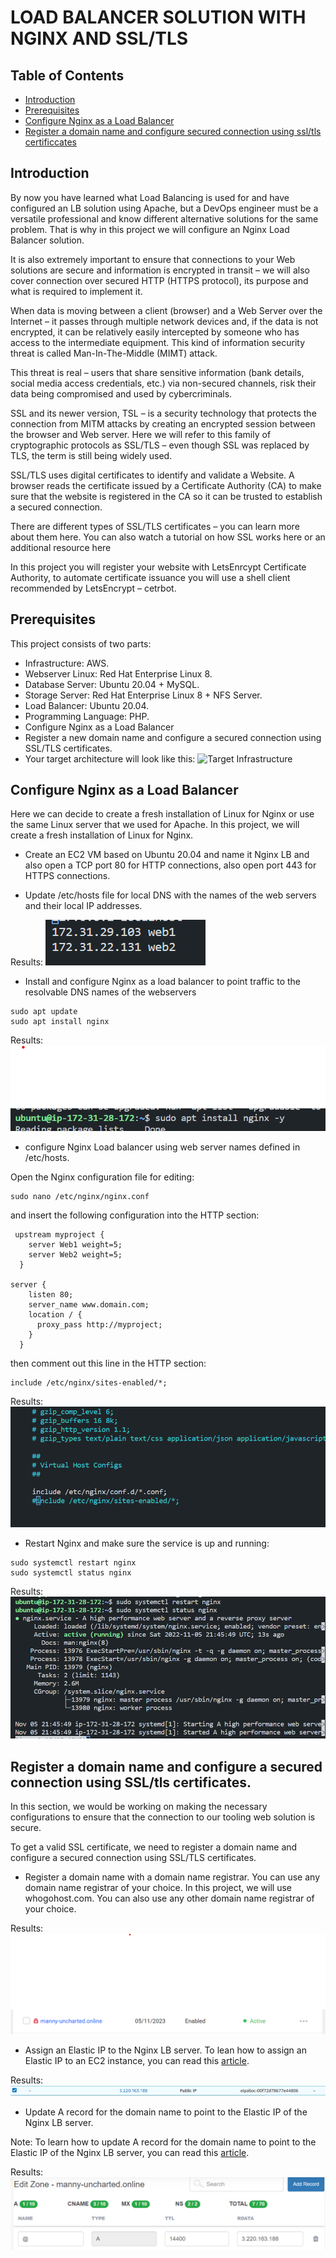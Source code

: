 # LOAD BALANCER SOLUTION WITH NGINX AND SSL/TLS

## Table of Contents
- [Introduction](#introduction)
- [Prerequisites](#prerequisites)
- [Configure Nginx as a Load Balancer](#configure-nginx-as-a-load-balancer)
- [Register a domain name and configure secured connection using ssl/tls certificcates](#register-a-domain-name-and-configure-secured-connection-using-ssl/tls-certificcates)



## Introduction
By now you have learned what Load Balancing is used for and have configured an LB solution using Apache, but a DevOps engineer must be a versatile professional and know different alternative solutions for the same problem. That is why in this project we will configure an Nginx Load Balancer solution.

It is also extremely important to ensure that connections to your Web solutions are secure and information is encrypted in transit – we will also cover connection over secured HTTP (HTTPS protocol), its purpose and what is required to implement it.

When data is moving between a client (browser) and a Web Server over the Internet – it passes through multiple network devices and, if the data is not encrypted, it can be relatively easily intercepted by someone who has access to the intermediate equipment. This kind of information security threat is called Man-In-The-Middle (MIMT) attack.

This threat is real – users that share sensitive information (bank details, social media access credentials, etc.) via non-secured channels, risk their data being compromised and used by cybercriminals.

SSL and its newer version, TSL – is a security technology that protects the connection from MITM attacks by creating an encrypted session between the browser and Web server. Here we will refer to this family of cryptographic protocols as SSL/TLS – even though SSL was replaced by TLS, the term is still being widely used.

SSL/TLS uses digital certificates to identify and validate a Website. A browser reads the certificate issued by a Certificate Authority (CA) to make sure that the website is registered in the CA so it can be trusted to establish a secured connection.

There are different types of SSL/TLS certificates – you can learn more about them here. You can also watch a tutorial on how SSL works here or an additional resource here

In this project you will register your website with LetsEnrcypt Certificate Authority, to automate certificate issuance you will use a shell client recommended by LetsEncrypt – cetrbot.



## Prerequisites
This project consists of two parts:
- Infrastructure: AWS.
- Webserver Linux: Red Hat Enterprise Linux 8.
- Database Server: Ubuntu 20.04 + MySQL.
- Storage Server: Red Hat Enterprise Linux 8 + NFS Server.
- Load Balancer: Ubuntu 20.04.
- Programming Language: PHP.
- Configure Nginx as a Load Balancer
- Register a new domain name and configure a secured connection using SSL/TLS certificates.
- Your target architecture will look like this:
![Target Infrastructure](https://darey.io/wp-content/uploads/2021/07/nginx_lb.png)



## Configure Nginx as a Load Balancer
Here we can decide to create a fresh installation of Linux for Nginx or use the same Linux server that we used for Apache. In this project, we will create a fresh installation of Linux for Nginx.


- Create an EC2 VM based on Ubuntu 20.04 and name it Nginx LB and also open a TCP port 80 for HTTP connections, also open port 443 for HTTPS connections.


- Update /etc/hosts file for local DNS with the names of the web servers and their local IP addresses.

Results:
![Nginx LB](img/hosts.png)


- Install and configure Nginx as a load balancer to point traffic to the resolvable DNS names of the webservers
```
sudo apt update
sudo apt install nginx
```

Results:
![Nginx LB](img/nginx.png)


- configure Nginx Load balancer using web server names defined in /etc/hosts.

Open the Nginx configuration file for editing:

```
sudo nano /etc/nginx/nginx.conf
```
and insert the following configuration into the HTTP section:

```
 upstream myproject {
    server Web1 weight=5;
    server Web2 weight=5;
  }

server {
    listen 80;
    server_name www.domain.com;
    location / {
      proxy_pass http://myproject;
    }
  }
```
then comment out this line in the HTTP section:

```
include /etc/nginx/sites-enabled/*;
```
Results:
![Nginx LB](img/nginx_conf.png)


- Restart Nginx and make sure the service is up and running:

```
sudo systemctl restart nginx
sudo systemctl status nginx
```

Results:
![Nginx LB](img/nginx_status.png)



## Register a domain name and configure a secured connection using SSL/tls certificates.

In this section, we would be working on making the necessary configurations to ensure that the connection to our tooling web solution is secure.

To get a valid SSL certificate, we need to register a domain name and configure a secured connection using SSL/TLS certificates.

- Register a domain name with a domain name registrar. You can use any domain name registrar of your choice. In this project, we will use whogohost.com. You can also use any other domain name registrar of your choice.

Results:
![Nginx LB](img/domain.png)


- Assign an Elastic IP to the Nginx LB server. To lean how to assign an Elastic IP to an EC2 instance, you can read this <a href="https://docs.aws.amazon.com/AWSEC2/latest/UserGuide/elastic-ip-addresses-eip.html">article</a>.

Results:
![Nginx LB](img/elastic_ip.png)

- Update A record for the domain name to point to the Elastic IP of the Nginx LB server.

Note: To learn how to update A record for the domain name to point to the Elastic IP of the Nginx LB server, you can read this <a href="https://medium.com/progress-on-ios-development/connecting-an-ec2-instance-with-a-godaddy-domain-e74ff190c233">article</a>.

Results:
![Nginx LB](img/a_record.png)